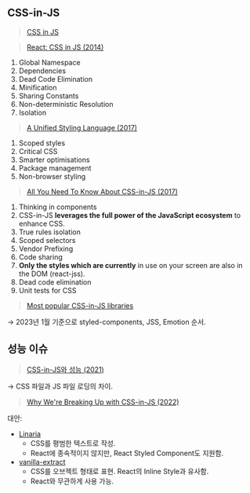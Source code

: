 ## CSS-in-JS

> [CSS in JS](https://en.wikipedia.org/wiki/CSS-in-JS)
>

> [React: CSS in JS (2014)](https://blog.vjeux.com/2014/javascript/react-css-in-js-nationjs.html)
>

1. Global Namespace
2. Dependencies
3. Dead Code Elimination
4. Minification
5. Sharing Constants
6. Non-deterministic Resolution
7. Isolation

> [A Unified Styling Language (2017)](https://blog.rhostem.com/posts/2017-06-24-unified-styling-language)
>

1. Scoped styles
2. Critical CSS
3. Smarter optimisations
4. Package management
5. Non-browser styling

> [All You Need To Know About CSS-in-JS (2017)](https://d0gf00t.tistory.com/22)
>

1. Thinking in components
2. CSS-in-JS **leverages the full power of the JavaScript ecosystem** to enhance CSS.
3. True rules isolation
4. Scoped selectors
5. Vendor Prefixing
6. Code sharing
7. **Only the styles which are currently** in use on your screen are also in the DOM (react-jss).
8. Dead code elimination
9. Unit tests for CSS

> [Most popular CSS-in-JS libraries](https://npmtrends.com/aphrodite-vs-emotion-vs-glamorous-vs-jss-vs-radium-vs-styled-components-vs-styletron)
>

→ 2023년 1월 기준으로 styled-components, JSS, Emotion 순서.

## 성능 이슈

> [CSS-in-JS와 성능 (2021)](https://hyeonseok.com/blog/877)
>

→ CSS 파일과 JS 파일 로딩의 차이.

> [Why We're Breaking Up with CSS-in-JS (2022)](https://bit.ly/3g6QufF)
>

대안:

- [Linaria](https://linaria.dev/)
  - CSS를 평범한 텍스트로 작성.
  - React에 종속적이지 않지만, React Styled Component도 지원함.
- [vanilla-extract](https://vanilla-extract.style/)
  - CSS를 오브젝트 형태로 표현. React의 Inline Style과 유사함.
  - React와 무관하게 사용 가능.
